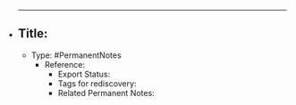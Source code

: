 -
  ---
  Title:
  ---
	- Type: #PermanentNotes
		- Reference:
			- Export Status:
			- Tags for rediscovery:
			- Related Permanent Notes: